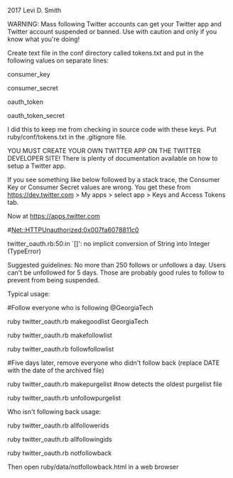 2017 Levi D. Smith

WARNING:  Mass following Twitter accounts can get your Twitter app and Twitter account suspended or banned.  Use with caution and only if you know what you're doing!


Create text file in the conf directory called tokens.txt and put in the following values on separate lines:

consumer_key

consumer_secret

oauth_token

oauth_token_secret

I did this to keep me from checking in source code with these keys.  Put ruby/conf/tokens.txt in the .gitignore file.

YOU MUST CREATE YOUR OWN TWITTER APP ON THE TWITTER DEVELOPER SITE!  There is plenty of documentation available on how to setup a Twitter app.



If you see something like below followed by a stack trace, the Consumer Key or Consumer Secret values are wrong.  You get these from https://dev.twitter.com > My apps > select app > Keys and Access Tokens tab.

Now at https://apps.twitter.com

#<Net::HTTPUnauthorized:0x007fa6078811c0>

twitter_oauth.rb:50:in `[]': no implicit conversion of String into Integer (TypeError)

Suggested guidelines: No more than 250 follows or unfollows a day.  Users can't be unfollowed for 5 days.  Those are probably good rules to follow to prevent from being suspended.



Typical usage:

#Follow everyone who is following @GeorgiaTech

ruby twitter_oauth.rb makegoodlist GeorgiaTech

ruby twitter_oauth.rb makefollowlist 

ruby twitter_oauth.rb followfollowlist



#Five days later, remove everyone who didn't follow back (replace DATE with the date of the archived file)

ruby twitter_oauth.rb makepurgelist #now detects the oldest purgelist file

ruby twitter_oauth.rb unfollowpurgelist



Who isn't following back usage:

ruby twitter_oauth.rb allfollowerids <username>

ruby twitter_oauth.rb allfollowingids <username>

ruby twitter_oauth.rb notfollowback 

Then open ruby/data/notfollowback.html in a web browser
